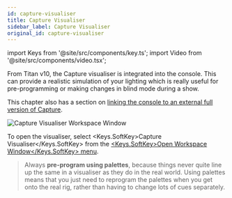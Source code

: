 ```yaml
---
id: capture-visualiser
title: Capture Visualiser
sidebar_label: Capture Visualiser
original_id: capture-visualiser
---
```


import Keys from '@site/src/components/key.ts';
import Video from '@site/src/components/video.tsx';

From Titan v10, the Capture visualiser is integrated into the console.
This can provide a realistic simulation of your lighting which is really
useful for pre-programming or making changes in blind mode during a
show.

This chapter also has a section on [linking the console to an external
full version of Capture](capture-visualiser/linking-the-console-to-stand-alone-capture.md).

![Capture Visualiser Workspace Window](/docs/images/Capture-Visualiser-Workspace-Window.png)

To open the visualiser, select <Keys.SoftKey>Capture Visualiser</Keys.SoftKey> from the [<Keys.SoftKey>Open
Workspace Window</Keys.SoftKey> menu](titan-basics/workspace-windows.md#shortcuts-to-open-workspace-windows).

> Always <strong>pre-program using palettes</strong>, because things never quite line up the same in a visualiser as they do in the real world. Using palettes means that you just need to reprogram the palettes when you get onto the real rig, rather than having to change lots of cues separately.